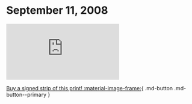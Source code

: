 # September 11, 2008

![](https://www.achewood.com/comic.php?date=09112008)

[Buy a signed strip of this print! :material-image-frame:](https://achewood-holiday-pop-up.myshopify.com/products/strip#09112008){ .md-button .md-button--primary }
